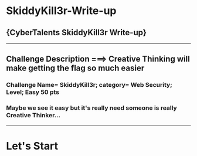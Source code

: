 # SkiddyKill3r-Write-up

## {CyberTalents SkiddyKill3r Write-up}
----------------------------------------------------------------------------------------------------------------------------------------------------------------

## Challenge Description ===> Creative Thinking will make getting the flag so much easier
### Challenge Name= SkiddyKill3r; category= Web Security; Level; Easy 50 pts
### Maybe we see it easy but it's really need someone is really Creative Thinker...
----------------------------------------------------------------------------------------------------------------------------------------------------------------
# Let's Start

